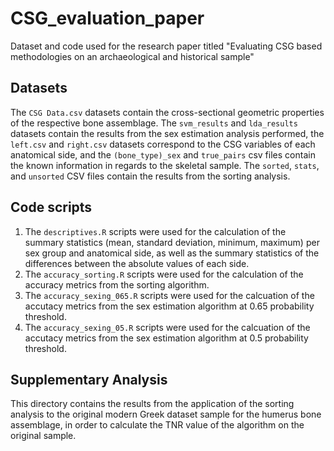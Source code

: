 # CSG_evaluation_paper
Dataset and code used for the research paper titled "Evaluating CSG based methodologies on an archaeological and historical sample"

## Datasets
The `CSG Data.csv` datasets contain the cross-sectional geometric properties of the respective bone assemblage. The `svm_results` and `lda_results` datasets contain the results from the sex estimation analysis performed, the `left.csv` and `right.csv` datasets correspond to the CSG variables of each anatomical side, and the `(bone_type)_sex` and `true_pairs` csv files contain the known information in regards to the skeletal sample. The `sorted`, `stats`, and `unsorted` CSV files contain the results from the sorting analysis.

## Code scripts
1. The `descriptives.R` scripts were used for the calculation of the summary statistics (mean, standard deviation, minimum, maximum) per sex group and anatomical side, as well as the summary statistics of the differences between the absolute values of each side.
2. The `accuracy_sorting.R` scripts were used for the calculation of the accuracy metrics from the sorting algorithm.
3. The `accuracy_sexing_065.R` scripts were used for the calcuation of the accutacy metrics from the sex estimation algorithm at 0.65 probability threshold.
4. The `accuracy_sexing_05.R` scripts were used for the calcuation of the accutacy metrics from the sex estimation algorithm at 0.5 probability threshold.

## Supplementary Analysis
This directory contains the results from the application of the sorting analysis to the original modern Greek dataset sample for the humerus bone assemblage, in order to calculate the TNR value of the algorithm on the original sample.

